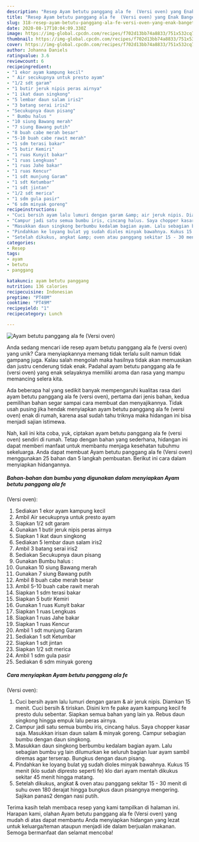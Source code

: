 ```yaml
---
description: "Resep Ayam betutu panggang ala fe  (Versi oven) yang Enak Banget"
title: "Resep Ayam betutu panggang ala fe  (Versi oven) yang Enak Banget"
slug: 318-resep-ayam-betutu-panggang-ala-fe-versi-oven-yang-enak-banget
date: 2020-08-17T10:04:09.330Z
image: https://img-global.cpcdn.com/recipes/f702d13bb74a8833/751x532cq70/ayam-betutu-panggang-ala-fe-versi-oven-foto-resep-utama.jpg
thumbnail: https://img-global.cpcdn.com/recipes/f702d13bb74a8833/751x532cq70/ayam-betutu-panggang-ala-fe-versi-oven-foto-resep-utama.jpg
cover: https://img-global.cpcdn.com/recipes/f702d13bb74a8833/751x532cq70/ayam-betutu-panggang-ala-fe-versi-oven-foto-resep-utama.jpg
author: Johanna Daniels
ratingvalue: 3.6
reviewcount: 6
recipeingredient:
- "1 ekor ayam kampung kecil"
- " Air secukupnya untuk presto ayam"
- "1/2 sdt garam"
- "1 butir jeruk nipis peras airnya"
- "1 ikat daun singkong"
- "5 lembar daun salam iris2"
- "3 batang serai iris2"
- "Secukupnya daun pisang"
- " Bumbu halus "
- "10 siung Bawang merah"
- "7 siung Bawang putih"
- "8 buah cabe merah besar"
- "5-10 buah cabe rawit merah"
- "1 sdm terasi bakar"
- "5 butir Kemiri"
- "1 ruas Kunyit bakar"
- "1 ruas Lengkuas"
- "1 ruas Jahe bakar"
- "1 ruas Kencur"
- "1 sdt munjung Garam"
- "1 sdt Ketumbar"
- "1 sdt jintan"
- "1/2 sdt merica"
- "1 sdm gula pasir"
- "6 sdm minyak goreng"
recipeinstructions:
- "Cuci bersih ayam lalu lumuri dengan garam &amp; air jeruk nipis. Diamkan 15 menit. Cuci bersih &amp; tiriskan. Disini krn fe pake ayam kampung kecil fe presto dulu sebentar. Siapkan semua bahan yang lain ya. Rebus daun singkong hingga empuk lalu peras airnya."
- "Campur jadi satu semua bumbu iris, cincang halus. Saya chopper kasar saja. Masukkan irisan daun salam &amp; minyak goreng. Campur sebagian bumbu dengan daun singkong."
- "Masukkan daun singkong berbumbu kedalam bagian ayam. Lalu sebagian bumbu yg lain dilumurkan ke seluruh bagian luar ayam sambil diremas agar terserap. Bungkus dengan daun pisang."
- "Pindahkan ke loyang bulat yg sudah dioles minyak bawahnya. Kukus 15 menit (klo sudah dipresto seperti fe) klo dari ayam mentah dikukus sekitar 45 menit hingga matang."
- "Setelah dikukus, angkat &amp; oven atau panggang sekitar 15 - 30 menit di suhu oven 180 derajat hingga bungkus daun pisangnya mengering. Sajikan panas2 dengan nasi putih."
categories:
- Resep
tags:
- ayam
- betutu
- panggang

katakunci: ayam betutu panggang 
nutrition: 136 calories
recipecuisine: Indonesian
preptime: "PT40M"
cooktime: "PT49M"
recipeyield: "1"
recipecategory: Lunch

---
```



![Ayam betutu panggang ala fe 
(Versi oven)](https://img-global.cpcdn.com/recipes/f702d13bb74a8833/751x532cq70/ayam-betutu-panggang-ala-fe-versi-oven-foto-resep-utama.jpg)

Anda sedang mencari ide resep ayam betutu panggang ala fe 
(versi oven) yang unik? Cara menyiapkannya memang tidak terlalu sulit namun tidak gampang juga. Kalau salah mengolah maka hasilnya tidak akan memuaskan dan justru cenderung tidak enak. Padahal ayam betutu panggang ala fe 
(versi oven) yang enak selayaknya memiliki aroma dan rasa yang mampu memancing selera kita.



Ada beberapa hal yang sedikit banyak mempengaruhi kualitas rasa dari ayam betutu panggang ala fe 
(versi oven), pertama dari jenis bahan, kedua pemilihan bahan segar sampai cara membuat dan menyajikannya. Tidak usah pusing jika hendak menyiapkan ayam betutu panggang ala fe 
(versi oven) enak di rumah, karena asal sudah tahu triknya maka hidangan ini bisa menjadi sajian istimewa.


Nah, kali ini kita coba, yuk, ciptakan ayam betutu panggang ala fe 
(versi oven) sendiri di rumah. Tetap dengan bahan yang sederhana, hidangan ini dapat memberi manfaat untuk membantu menjaga kesehatan tubuhmu sekeluarga. Anda dapat membuat Ayam betutu panggang ala fe 
(Versi oven) menggunakan 25 bahan dan 5 langkah pembuatan. Berikut ini cara dalam menyiapkan hidangannya.

<!--inarticleads1-->

##### Bahan-bahan dan bumbu yang digunakan dalam menyiapkan Ayam betutu panggang ala fe 
(Versi oven):

1. Sediakan 1 ekor ayam kampung kecil
1. Ambil  Air secukupnya untuk presto ayam
1. Siapkan 1/2 sdt garam
1. Gunakan 1 butir jeruk nipis peras airnya
1. Siapkan 1 ikat daun singkong
1. Sediakan 5 lembar daun salam iris2
1. Ambil 3 batang serai iris2
1. Sediakan Secukupnya daun pisang
1. Gunakan  Bumbu halus :
1. Gunakan 10 siung Bawang merah
1. Gunakan 7 siung Bawang putih
1. Ambil 8 buah cabe merah besar
1. Ambil 5-10 buah cabe rawit merah
1. Siapkan 1 sdm terasi bakar
1. Siapkan 5 butir Kemiri
1. Gunakan 1 ruas Kunyit bakar
1. Siapkan 1 ruas Lengkuas
1. Siapkan 1 ruas Jahe bakar
1. Siapkan 1 ruas Kencur
1. Ambil 1 sdt munjung Garam
1. Sediakan 1 sdt Ketumbar
1. Siapkan 1 sdt jintan
1. Siapkan 1/2 sdt merica
1. Ambil 1 sdm gula pasir
1. Sediakan 6 sdm minyak goreng




<!--inarticleads2-->

##### Cara menyiapkan Ayam betutu panggang ala fe 
(Versi oven):

1. Cuci bersih ayam lalu lumuri dengan garam &amp; air jeruk nipis. Diamkan 15 menit. Cuci bersih &amp; tiriskan. Disini krn fe pake ayam kampung kecil fe presto dulu sebentar. Siapkan semua bahan yang lain ya. Rebus daun singkong hingga empuk lalu peras airnya.
1. Campur jadi satu semua bumbu iris, cincang halus. Saya chopper kasar saja. Masukkan irisan daun salam &amp; minyak goreng. Campur sebagian bumbu dengan daun singkong.
1. Masukkan daun singkong berbumbu kedalam bagian ayam. Lalu sebagian bumbu yg lain dilumurkan ke seluruh bagian luar ayam sambil diremas agar terserap. Bungkus dengan daun pisang.
1. Pindahkan ke loyang bulat yg sudah dioles minyak bawahnya. Kukus 15 menit (klo sudah dipresto seperti fe) klo dari ayam mentah dikukus sekitar 45 menit hingga matang.
1. Setelah dikukus, angkat &amp; oven atau panggang sekitar 15 - 30 menit di suhu oven 180 derajat hingga bungkus daun pisangnya mengering. Sajikan panas2 dengan nasi putih.




Terima kasih telah membaca resep yang kami tampilkan di halaman ini. Harapan kami, olahan Ayam betutu panggang ala fe 
(Versi oven) yang mudah di atas dapat membantu Anda menyiapkan hidangan yang lezat untuk keluarga/teman ataupun menjadi ide dalam berjualan makanan. Semoga bermanfaat dan selamat mencoba!
